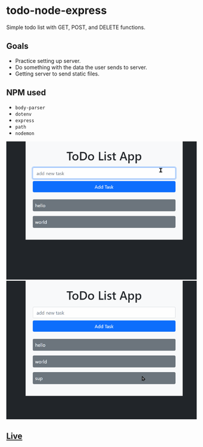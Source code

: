 # todo-node-express
Simple todo list with GET, POST, and DELETE functions.

## Goals
- Practice setting up server.
- Do something with the data the user sends to server.
- Getting server to send static files.

## NPM used
 - `body-parser`
 - `dotenv`
 - `express`
 - `path`
 - `nodemon`

![Alt Text](assets/Animation1.gif)
![Alt Text](assets/Animation2.gif)

## [Live]( https://jd-todo-node-express.herokuapp.com/)
